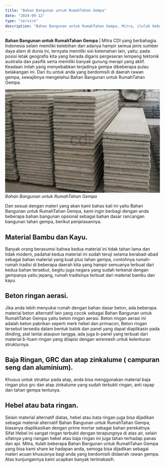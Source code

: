 ```yaml
---
title: "Bahan Bangunan untuk RumahTahan Gempa"
date: "2024-09-12"
type: "service"
description: "Bahan Bangunan untuk RumahTahan Gempa. Mitra, itulah beberapa Bahan Bangunan untuk RumahTahan Gempa yang bisa kami share ke hadapan anda, semoga bisa dijadik..."
---
```


**Bahan Bangunan untuk RumahTahan Gempa** | Mitra CDI yang berbahagia. Indonesia selain memiliki kelebihan dari adanya hampir semua jenis sumber daya alam di dunia ini, ternyata memiliki sisi kelemahan lain, yaitu; pada posisi letak geografis kita yang berada digaris pergeseran lempeng tektonik australia dan pasifik serta memiliki banyak gunung merapi yang aktif. Keadaan inilah yang menyebabkan terjadinya gempa dibeberapa pulau belakangan ini. Dari itu untuk anda yang berdomisili di daerah rawan gempa, sewajibnya mengetahui Bahan Bangunan untuk RumahTahan Gempa.

![Bahan Bangunan untuk RumahTahan Gempa](/images/blog/panel-beton-ringan-2.jpg)
*Bahan Bangunan untuk RumahTahan Gempa*

Dan sesuai dengan materi yang akan kami bahas kali ini yaitu Bahan Bangunan untuk RumahTahan Gempa, kami ingin berbagi dengan anda beberapa bahan bangunan opsional sebagai bahan dasar rancangan bangunan tahan gempa, berikut penjelasannya.

 ## Material Bambu dan Kayu.
    
Banyak orang berasumsi bahwa kedua material ini tidak tahan lama dan tidak modern, padahal kedua material ini sudah teruji selama berabad-abad sebagai bahan material yang kuat plus tahan gempa, contohnya rumah-rumah tradisi di beberapa daerah kita yang hampir semuanya terbuat dari kedua bahan tersebut, begitu juga negara yang sudah terkenal dengan gempanya yaitu jepang, rumah tradisinya terbuat dari material bambu dan kayu.

 ## Beton ringan aerasi.
    
Jika anda lebih menyukai rumah dengan bahan dasar beton, ada beberapa material beton alternatif lain yang cocok sebagai Bahan Bangunan untuk RumahTahan Gempa yaitu beton ringan aerasi. Beton ringan aerasi ini adalah beton pabrikan seperti merk hebel dan primacon, Beton ringan tersebut tersedia dalam bentuk balok dan panel yang dapat diaplikasin pada dinding, plat lantai ataupun tangga, ada juga b-panel yang terbuat dari material b-foam ringan yang dilapisi dengan wiremesh untuk kelenturan strukturnya.

 ## Baja Ringan, GRC dan atap zinkalume ( campuran seng dan aluminium).
    
Khusus untuk struktur pada atap, anda bisa menggunakan material baja ringan plus grc dan atap zinkalume yang sudah terbukti ringan, anti rayap dan tahan gempa tentunya.

 ## Hebel atau bata ringan.
    
Selain material alternatif diatas, hebel atau bata ringan juga bisa dijadikan sebagai material alternatif Bahan Bangunan untuk RumahTahan Gempa, biasanya diaplikasikan dengan prime mortar sebagai bahan perekatnya. Sifat Hebel ini sangat ringan terbukti dengan terapungnya di atas air, selain sifatnya yang riangan hebel atau baja ringan ini juga tahan terhadap panas dan api.
Mitra, itulah beberapa Bahan Bangunan untuk RumahTahan Gempa yang bisa kami share ke hadapan anda, semoga bisa dijadikan sebagai materi acuan khususnya bagi anda yang berdomisili didaerah rawan gempa. Atas kunjungannya kami ucapkan banyak terimakasih.
